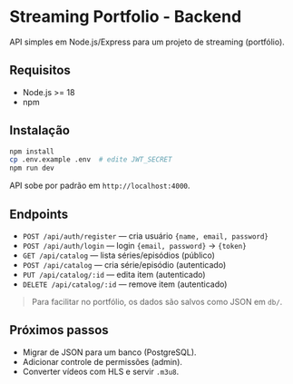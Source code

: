 # Streaming Portfolio - Backend

API simples em Node.js/Express para um projeto de streaming (portfólio).

## Requisitos
- Node.js >= 18
- npm

## Instalação
```bash
npm install
cp .env.example .env  # edite JWT_SECRET
npm run dev
```

API sobe por padrão em `http://localhost:4000`.

## Endpoints
- `POST /api/auth/register` — cria usuário `{name, email, password}`
- `POST /api/auth/login` — login `{email, password}` → `{token}`
- `GET /api/catalog` — lista séries/episódios (público)
- `POST /api/catalog` — cria série/episódio (autenticado)
- `PUT /api/catalog/:id` — edita item (autenticado)
- `DELETE /api/catalog/:id` — remove item (autenticado)

> Para facilitar no portfólio, os dados são salvos como JSON em `db/`.

## Próximos passos
- Migrar de JSON para um banco (PostgreSQL).
- Adicionar controle de permissões (admin).
- Converter vídeos com HLS e servir `.m3u8`.